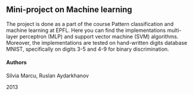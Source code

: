 ## Mini-project on Machine learning

The project is done as a part of the course Pattern classification
and machine learning at EPFL.
Here you can find the implementations multi-layer perceptron (MLP) and support
vector machine (SVM) algorithms. Moreover, the implementations
are tested on hand-written digits database MNIST,
specifically on digits 3-5 and 4-9 for binary discrimination.


#### Authors
Silvia Marcu, Ruslan Aydarkhanov

2013
